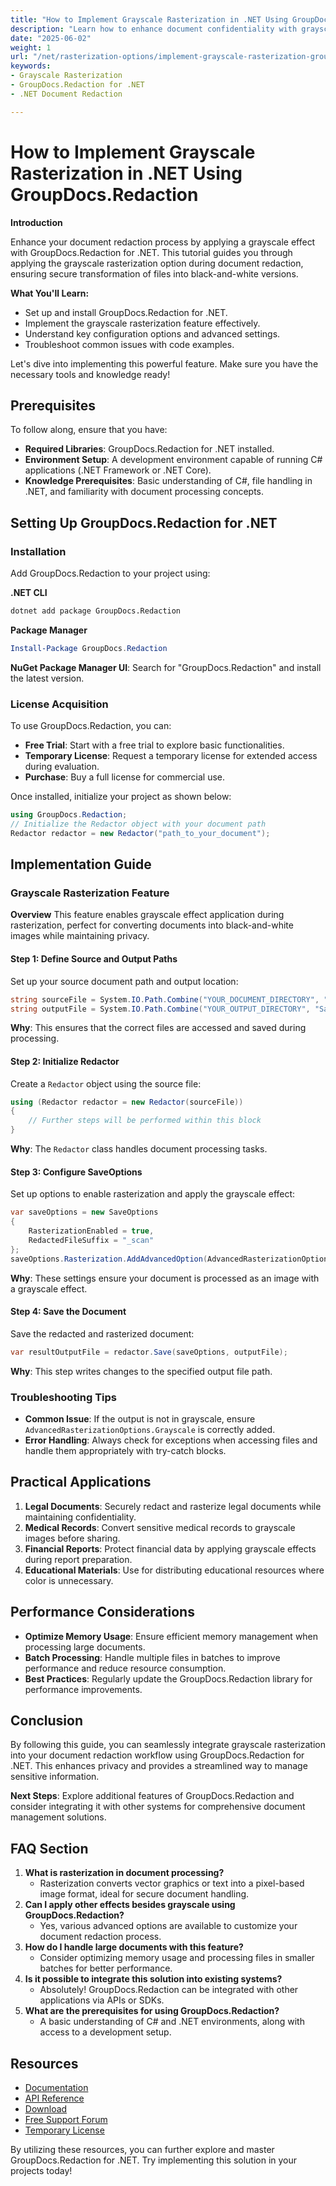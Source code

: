 ```yaml
---
title: "How to Implement Grayscale Rasterization in .NET Using GroupDocs.Redaction"
description: "Learn how to enhance document confidentiality with grayscale rasterization using GroupDocs.Redaction for .NET. A step-by-step guide for secure document processing."
date: "2025-06-02"
weight: 1
url: "/net/rasterization-options/implement-grayscale-rasterization-groupdocs-redaction-net/"
keywords:
- Grayscale Rasterization
- GroupDocs.Redaction for .NET
- .NET Document Redaction

---
```



# How to Implement Grayscale Rasterization in .NET Using GroupDocs.Redaction

**Introduction**

Enhance your document redaction process by applying a grayscale effect with GroupDocs.Redaction for .NET. This tutorial guides you through applying the grayscale rasterization option during document redaction, ensuring secure transformation of files into black-and-white versions.

**What You'll Learn:**
- Set up and install GroupDocs.Redaction for .NET.
- Implement the grayscale rasterization feature effectively.
- Understand key configuration options and advanced settings.
- Troubleshoot common issues with code examples.

Let's dive into implementing this powerful feature. Make sure you have the necessary tools and knowledge ready!

## Prerequisites

To follow along, ensure that you have:
- **Required Libraries**: GroupDocs.Redaction for .NET installed.
- **Environment Setup**: A development environment capable of running C# applications (.NET Framework or .NET Core).
- **Knowledge Prerequisites**: Basic understanding of C#, file handling in .NET, and familiarity with document processing concepts.

## Setting Up GroupDocs.Redaction for .NET

### Installation

Add GroupDocs.Redaction to your project using:

**.NET CLI**
```bash
dotnet add package GroupDocs.Redaction
```

**Package Manager**
```powershell
Install-Package GroupDocs.Redaction
```

**NuGet Package Manager UI**: Search for "GroupDocs.Redaction" and install the latest version.

### License Acquisition

To use GroupDocs.Redaction, you can:
- **Free Trial**: Start with a free trial to explore basic functionalities.
- **Temporary License**: Request a temporary license for extended access during evaluation.
- **Purchase**: Buy a full license for commercial use.

Once installed, initialize your project as shown below:

```csharp
using GroupDocs.Redaction;
// Initialize the Redactor object with your document path
Redactor redactor = new Redactor("path_to_your_document");
```

## Implementation Guide

### Grayscale Rasterization Feature

**Overview**
This feature enables grayscale effect application during rasterization, perfect for converting documents into black-and-white images while maintaining privacy.

#### Step 1: Define Source and Output Paths
Set up your source document path and output location:

```csharp
string sourceFile = System.IO.Path.Combine("YOUR_DOCUMENT_DIRECTORY", "Sample.docx");
string outputFile = System.IO.Path.Combine("YOUR_OUTPUT_DIRECTORY", "Sample_scan.docx");
```

**Why**: This ensures that the correct files are accessed and saved during processing.

#### Step 2: Initialize Redactor
Create a `Redactor` object using the source file:

```csharp
using (Redactor redactor = new Redactor(sourceFile))
{
    // Further steps will be performed within this block
}
```

**Why**: The `Redactor` class handles document processing tasks.

#### Step 3: Configure SaveOptions
Set up options to enable rasterization and apply the grayscale effect:

```csharp
var saveOptions = new SaveOptions
{
    RasterizationEnabled = true,
    RedactedFileSuffix = "_scan"
};
saveOptions.Rasterization.AddAdvancedOption(AdvancedRasterizationOptions.Grayscale);
```

**Why**: These settings ensure your document is processed as an image with a grayscale effect.

#### Step 4: Save the Document
Save the redacted and rasterized document:

```csharp
var resultOutputFile = redactor.Save(saveOptions, outputFile);
```

**Why**: This step writes changes to the specified output file path.

### Troubleshooting Tips
- **Common Issue**: If the output is not in grayscale, ensure `AdvancedRasterizationOptions.Grayscale` is correctly added.
- **Error Handling**: Always check for exceptions when accessing files and handle them appropriately with try-catch blocks.

## Practical Applications
1. **Legal Documents**: Securely redact and rasterize legal documents while maintaining confidentiality.
2. **Medical Records**: Convert sensitive medical records to grayscale images before sharing.
3. **Financial Reports**: Protect financial data by applying grayscale effects during report preparation.
4. **Educational Materials**: Use for distributing educational resources where color is unnecessary.

## Performance Considerations
- **Optimize Memory Usage**: Ensure efficient memory management when processing large documents.
- **Batch Processing**: Handle multiple files in batches to improve performance and reduce resource consumption.
- **Best Practices**: Regularly update the GroupDocs.Redaction library for performance improvements.

## Conclusion
By following this guide, you can seamlessly integrate grayscale rasterization into your document redaction workflow using GroupDocs.Redaction for .NET. This enhances privacy and provides a streamlined way to manage sensitive information.

**Next Steps**: Explore additional features of GroupDocs.Redaction and consider integrating it with other systems for comprehensive document management solutions.

## FAQ Section
1. **What is rasterization in document processing?**
   - Rasterization converts vector graphics or text into a pixel-based image format, ideal for secure document handling.
2. **Can I apply other effects besides grayscale using GroupDocs.Redaction?**
   - Yes, various advanced options are available to customize your document redaction process.
3. **How do I handle large documents with this feature?**
   - Consider optimizing memory usage and processing files in smaller batches for better performance.
4. **Is it possible to integrate this solution into existing systems?**
   - Absolutely! GroupDocs.Redaction can be integrated with other applications via APIs or SDKs.
5. **What are the prerequisites for using GroupDocs.Redaction?**
   - A basic understanding of C# and .NET environments, along with access to a development setup.

## Resources
- [Documentation](https://docs.groupdocs.com/redaction/net/)
- [API Reference](https://reference.groupdocs.com/redaction/net)
- [Download](https://releases.groupdocs.com/redaction/net/)
- [Free Support Forum](https://forum.groupdocs.com/c/redaction/33)
- [Temporary License](https://purchase.groupdocs.com/temporary-license)

By utilizing these resources, you can further explore and master GroupDocs.Redaction for .NET. Try implementing this solution in your projects today!
